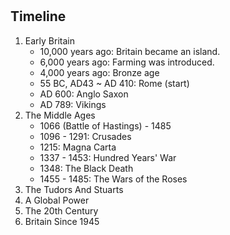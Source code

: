 #

## Timeline
1. Early Britain
    - 10,000 years ago: Britain became an island.
    - 6,000 years ago: Farming was introduced.
    - 4,000 years ago: Bronze age
    - 55 BC, AD43 ~ AD 410: Rome (start)
    - AD 600: Anglo Saxon
    - AD 789: Vikings
2. The Middle Ages
    - 1066 (Battle of Hastings) - 1485
    - 1096 - 1291: Crusades
    - 1215: Magna Carta
    - 1337 - 1453: Hundred Years' War
    - 1348: The Black Death
    - 1455 - 1485: The Wars of the Roses
3. The Tudors And Stuarts
4. A Global Power
5. The 20th Century
6. Britain Since 1945